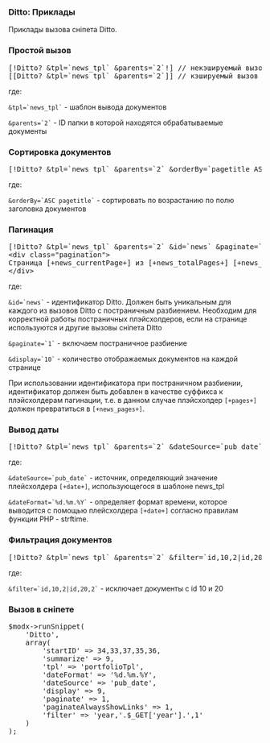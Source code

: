 
<meta http-equiv="Content-Type" content="text/html; charset=utf-8">
<h3>Ditto: Приклады </h3> 
Приклады вызова сніпета Ditto.	
<br>
<h3 class="sub-header text-bold">Простой вызов</h3>
<pre class="brush: html;">[!Ditto? &tpl=`news_tpl` &parents=`2`!] // некэшируемый вызов
[[Ditto? &tpl=`news_tpl` &parents=`2`]] // кэшируемый вызов</pre>
<p>где:</p>
<p><code>&tpl=`news_tpl`</code> - шаблон вывода документов</p>
<p><code>&parents=`2`</code> - ID папки в которой находятся обрабатываемые документы</p>

<h3 class="sub-header text-bold">Сортировка документов</h3>
<pre class="brush: html;">[!Ditto? &tpl=`news_tpl` &parents=`2` &orderBy=`pagetitle ASC`!]</pre>
<p>где:</p>
<p><code>&orderBy=`ASC pagetitle`</code> - сортировать по возрастанию по полю заголовка документов</p>

<h3 class="sub-header text-bold">Пагинация</h3>
<pre class="brush: html;">[!Ditto? &tpl=`news_tpl` &parents=`2` &id=`news` &paginate=`1` &display=`10`!]
&lt;div class="pagination"&gt;
Страница [+news_currentPage+] из [+news_totalPages+] [+news_previous+][+news_pages+][+news_next+]
&lt;/div&gt; </pre>
<p>где:</p>
<p><code>&id=`news`</code> - идентификатор Ditto. Должен быть уникальным для каждого из вызовов Ditto с постраничным разбиением. Необходим для корректной работы постраничных плэйсхолдеров, если на странице используются и другие вызовы сніпета Ditto</p>
<p><code>&paginate=`1`</code> - включаем постраничное разбиение</p>
<p><code>&display=`10`</code> - количество отображаемых документов на каждой странице</p>
<p>При использовании идентификатора при постраничном разбиении, идентификатор должен быть добавлен в качестве суффикса к плэйсхолдерам пагинации, т.е. в данном случае плэйсхолдер <code>[+pages+]</code> должен превратиться в <code>[+news_pages+]</code>.</p>

<h3 class="sub-header text-bold">Вывод даты</h3>
<pre class="brush: html;">[!Ditto? &tpl=`news_tpl` &parents=`2` &dateSource=`pub_date` &dateFormat=`%d.%m.%Y`!]</pre>
<p>где:</p>
<p><code>&dateSource=`pub_date`</code> - источник, определяющий значение плейсхолдера <code>[+date+]</code>, использующегося в шаблоне news_tpl</p>
<p><code>&dateFormat=`%d.%m.%Y`</code> - определяет формат времени, которое выводится с помощью плейсхолдера <code>[+date+]</code> согласно правилам функции PHP - strftime.</p>

<h3 class="sub-header text-bold">Фильтрация документов</h3>
<pre class="brush: html;">[!Ditto? &tpl=`news_tpl` &parents=`2` &filter=`id,10,2|id,20,2`!]</pre>
<p>где:</p>
<p><code>&filter=`id,10,2|id,20,2`</code> - исключает документы с id 10 и 20</p>

<h3 class="sub-head">Вызов в сніпете</h3>
<pre class="brush: php;">
$modx->runSnippet(
	'Ditto', 
	array(
		'startID' => 34,33,37,35,36,
		'summarize' => 9,
		'tpl' => 'portfolioTpl',
		'dateFormat' => '%d.%m.%Y',
		'dateSource' => 'pub_date',
		'display' => 9,
		'paginate' => 1,
		'paginateAlwaysShowLinks' => 1,
		'filter' => 'year,'.$_GET['year'].',1'
	)
);
</pre>
